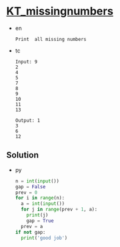# [KT_missingnumbers](https://open.kattis.com/problems/missingnumbers)

* en

  ```en
  Print  all missing numbers
  ```

* tc

  ```tc
  Input: 9
  2
  4
  5
  7
  8
  9
  10
  11
  13

  Output: 1
  3
  6
  12
  ```

## Solution

* py

  ```py
  n = int(input())
  gap = False
  prev = 0
  for i in range(n):
    a = int(input())
    for j in range(prev + 1, a):
      print(j)
      gap = True
    prev = a
  if not gap:
    print('good job')
  ```
